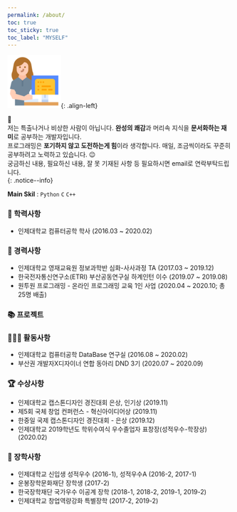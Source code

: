 ```yaml
---
permalink: /about/
toc: true
toc_sticky: true
toc_label: "MYSELF"
---
```


![icon](/assets/logo.ico/apple-icon-120x120.png){: .align-left}

 📌 <br>
 저는 특출나거나 비상한 사람이 아닙니다. **완성의 쾌감**과 머리속 지식을 **문서화하는 재미**로 공부하는 개발자입니다.<br>
 프로그래밍은 **포기하지 않고 도전하는게 힘**이라 생각합니다. 매일, 조금씩이라도 꾸준히 공부하려고 노력하고 있습니다. 😉<br>
 궁금하신 내용, 필요하신 내용, 잘 못 기재된 사항 등 필요하시면 email로 연락부탁드립니다.<br>
{: .notice--info} 

**Main Skil** : `Python` `C` `C++`
<br>

### 🏫 학력사항
- 인제대학교 컴퓨터공학 학사 (2016.03 ~ 2020.02)

### 📝 경력사항
- 인제대학교 영재교육원 정보과학반 심화-사사과정 TA (2017.03 ~ 2019.12)
- 한국전자통신연구소(ETRI) 부산공동연구실 하계인턴 이수 (2019.07 ~ 2019.08)
- 원투원 프로그래밍 - 온라인 프로그래밍 교육 1인 사업 (2020.04 ~ 2020.10; 총 25명 배출)

### 📚 프로젝트

### 🏃🏻‍♀️ 활동사항
- 인제대학교 컴퓨터공학 DataBase 연구실 (2016.08 ~ 2020.02)
- 부산권 개발자X디자이너 연합 동아리 DND 3기 (2020.07 ~ 2020.09)

### 🏆 수상사항
- 인제대학교 캡스톤디자인 경진대회 은상, 인기상 (2019.11)
- 제5회 국체 창업 컨퍼런스 - 혁신아이디어상 (2019.11)
- 한중일 국제 캡스톤디자인 경진대회 - 은상 (2019.12)
- 인제대학교 2019학년도 학위수여식 우수졸업자 표창장(성적우수-학장상) (2020.02)

### 🏅 장학사항
- 인제대학교 신입생 성적우수 (2016-1), 성적우수A (2016-2, 2017-1)
- 운봉장학문화재단 장학생 (2017-2)
- 한국장학재단 국가우수 이공계 장학 (2018-1, 2018-2, 2019-1, 2019-2)
- 인제대학교 창업역량강화 특별장학 (2017-2, 2019-2)